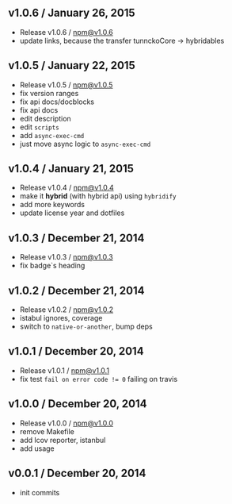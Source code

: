 

## v1.0.6 / January 26, 2015
- Release v1.0.6 / npm@v1.0.6
- update links, because the transfer tunnckoCore -> hybridables

## v1.0.5 / January 22, 2015
- Release v1.0.5 / npm@v1.0.5
- fix version ranges
- fix api docs/docblocks
- fix api docs
- edit description
- edit `scripts`
- add `async-exec-cmd`
- just move async logic to `async-exec-cmd`


## v1.0.4 / January 21, 2015
- Release v1.0.4 / npm@v1.0.4
- make it **hybrid** (with hybrid api) using `hybridify`
- add more keywords
- update license year and dotfiles

## v1.0.3 / December 21, 2014
- Release v1.0.3 / npm@v1.0.3
- fix badge`s heading

## v1.0.2 / December 21, 2014
- Release v1.0.2 / npm@v1.0.2
- istabul ignores, coverage
- switch to `native-or-another`, bump deps

## v1.0.1 / December 20, 2014
- Release v1.0.1 / npm@v1.0.1
- fix test `fail on error code != 0` failing on travis

## v1.0.0 / December 20, 2014
- Release v1.0.0 / npm@v1.0.0
- remove Makefile
- add lcov reporter, istanbul
- add usage

## v0.0.1 / December 20, 2014
- init commits